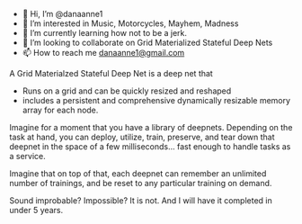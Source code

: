 - 👋 Hi, I’m @danaanne1
- 👀 I’m interested in Music, Motorcycles, Mayhem, Madness
- 🌱 I’m currently learning how not to be a jerk.
- 💞️ I’m looking to collaborate on Grid Materialized Stateful Deep Nets
- 📫 How to reach me danaanne1@gmail.com

<!---
danaanne1/danaanne1 is a ✨ special ✨ repository because its `README.md` (this file) appears on your GitHub profile.
You can click the Preview link to take a look at your changes.
--->

A Grid Materialzed Stateful Deep Net is a deep net that
* Runs on a grid and can be quickly resized and reshaped
* includes a persistent and comprehensive dynamically resizable memory array for each node. 


Imagine for a moment that you have a library of deepnets. Depending on the task at hand, you can deploy, utilize, train, preserve, and tear down that deepnet in the space of a few milliseconds... fast enough to handle tasks as a service.

Imagine that on top of that, each deepnet can remember an unlimited number of trainings, and be reset to any particular training on demand.

Sound improbable? Impossible? It is not. And I will have it completed in under 5 years.
